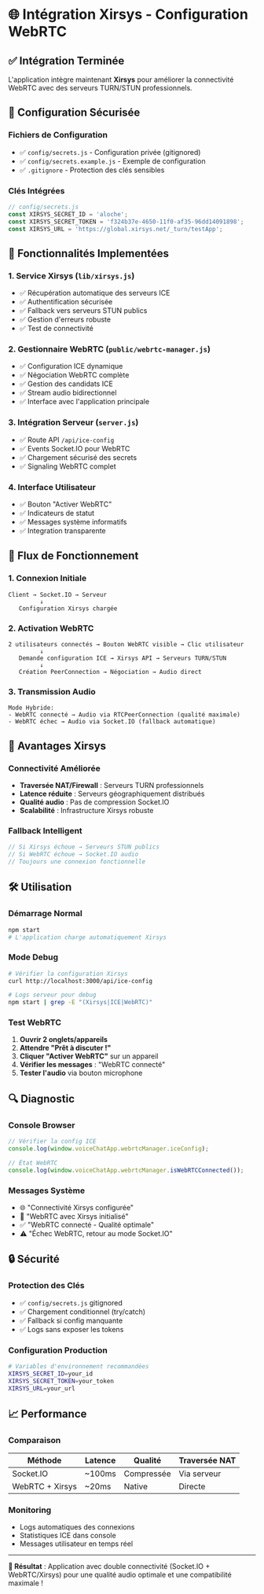 # 🌐 Intégration Xirsys - Configuration WebRTC

## ✅ Intégration Terminée

L'application intègre maintenant **Xirsys** pour améliorer la connectivité WebRTC avec des serveurs TURN/STUN professionnels.

## 🔑 Configuration Sécurisée

### Fichiers de Configuration
- ✅ `config/secrets.js` - Configuration privée (gitignored)
- ✅ `config/secrets.example.js` - Exemple de configuration
- ✅ `.gitignore` - Protection des clés sensibles

### Clés Intégrées
```javascript
// config/secrets.js
const XIRSYS_SECRET_ID = 'aloche';
const XIRSYS_SECRET_TOKEN = 'f324b37e-4650-11f0-af35-96dd14091898';
const XIRSYS_URL = 'https://global.xirsys.net/_turn/testApp';
```

## 🚀 Fonctionnalités Implementées

### 1. Service Xirsys (`lib/xirsys.js`)
- ✅ Récupération automatique des serveurs ICE
- ✅ Authentification sécurisée
- ✅ Fallback vers serveurs STUN publics
- ✅ Gestion d'erreurs robuste
- ✅ Test de connectivité

### 2. Gestionnaire WebRTC (`public/webrtc-manager.js`)
- ✅ Configuration ICE dynamique
- ✅ Négociation WebRTC complète
- ✅ Gestion des candidats ICE
- ✅ Stream audio bidirectionnel
- ✅ Interface avec l'application principale

### 3. Intégration Serveur (`server.js`)
- ✅ Route API `/api/ice-config`
- ✅ Events Socket.IO pour WebRTC
- ✅ Chargement sécurisé des secrets
- ✅ Signaling WebRTC complet

### 4. Interface Utilisateur
- ✅ Bouton "Activer WebRTC"
- ✅ Indicateurs de statut
- ✅ Messages système informatifs
- ✅ Integration transparente

## 🔄 Flux de Fonctionnement

### 1. Connexion Initiale
```
Client → Socket.IO → Serveur
         ↓
   Configuration Xirsys chargée
```

### 2. Activation WebRTC
```
2 utilisateurs connectés → Bouton WebRTC visible → Clic utilisateur
         ↓
   Demande configuration ICE → Xirsys API → Serveurs TURN/STUN
         ↓
   Création PeerConnection → Négociation → Audio direct
```

### 3. Transmission Audio
```
Mode Hybride:
- WebRTC connecté → Audio via RTCPeerConnection (qualité maximale)
- WebRTC échec → Audio via Socket.IO (fallback automatique)
```

## 🎯 Avantages Xirsys

### Connectivité Améliorée
- **Traversée NAT/Firewall** : Serveurs TURN professionnels
- **Latence réduite** : Serveurs géographiquement distribués
- **Qualité audio** : Pas de compression Socket.IO
- **Scalabilité** : Infrastructure Xirsys robuste

### Fallback Intelligent
```javascript
// Si Xirsys échoue → Serveurs STUN publics
// Si WebRTC échoue → Socket.IO audio
// Toujours une connexion fonctionnelle
```

## 🛠️ Utilisation

### Démarrage Normal
```bash
npm start
# L'application charge automatiquement Xirsys
```

### Mode Debug
```bash
# Vérifier la configuration Xirsys
curl http://localhost:3000/api/ice-config

# Logs serveur pour debug
npm start | grep -E "(Xirsys|ICE|WebRTC)"
```

### Test WebRTC
1. **Ouvrir 2 onglets/appareils**
2. **Attendre "Prêt à discuter !"**
3. **Cliquer "Activer WebRTC"** sur un appareil
4. **Vérifier les messages** : "WebRTC connecté"
5. **Tester l'audio** via bouton microphone

## 🔍 Diagnostic

### Console Browser
```javascript
// Vérifier la config ICE
console.log(window.voiceChatApp.webrtcManager.iceConfig);

// État WebRTC
console.log(window.voiceChatApp.webrtcManager.isWebRTCConnected());
```

### Messages Système
- 🌐 "Connectivité Xirsys configurée"
- 🔧 "WebRTC avec Xirsys initialisé"
- ✅ "WebRTC connecté - Qualité optimale"
- ⚠️ "Échec WebRTC, retour au mode Socket.IO"

## 🔒 Sécurité

### Protection des Clés
- ✅ `config/secrets.js` gitignored
- ✅ Chargement conditionnel (try/catch)
- ✅ Fallback si config manquante
- ✅ Logs sans exposer les tokens

### Configuration Production
```bash
# Variables d'environnement recommandées
XIRSYS_SECRET_ID=your_id
XIRSYS_SECRET_TOKEN=your_token
XIRSYS_URL=your_url
```

## 📈 Performance

### Comparaison
| Méthode | Latence | Qualité | Traversée NAT |
|---------|---------|---------|---------------|
| Socket.IO | ~100ms | Compressée | Via serveur |
| WebRTC + Xirsys | ~20ms | Native | Directe |

### Monitoring
- Logs automatiques des connexions
- Statistiques ICE dans console
- Messages utilisateur en temps réel

---

**🎉 Résultat** : Application avec double connectivité (Socket.IO + WebRTC/Xirsys) pour une qualité audio optimale et une compatibilité maximale !